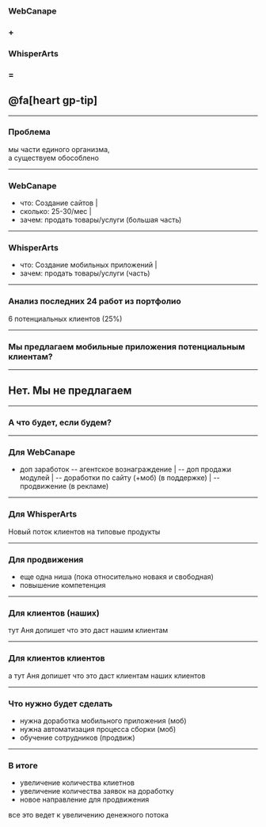 ### WebCanape 
### + 
### WhisperArts 
### = 
## @fa[heart gp-tip]

---

### Проблема

мы части единого организма, <br>
а существуем обособлено

---

### WebCanape

- что: Создание сайтов |
- сколько: 25-30/мес |
- зачем: продать товары/услуги (большая часть)

---

### WhisperArts

- что: Создание мобильных приложений |
- зачем: продать товары/услуги (часть)

---

### Анализ последних 24 работ из портфолио

6 потенциальных клиентов (25%)

---

### Мы предлагаем мобильные приложения потенциальным клиентам?

---

## Нет. Мы не предлагаем

---

### А что будет, если будем?

---

### Для WebCanape

- доп заработок
-- агентское вознаграждение |
-- доп продажи модулей |
-- доработки по сайту (+моб) (в поддержке) |
-- продвижение (в рекламе)

---

### Для WhisperArts

Новый поток клиентов на типовые продукты

---

### Для продвижения

- еще одна ниша (пока относительно новакя и свободная)
- повышение компетенция

---

### Для клиентов (наших)

тут Аня допишет что это даст нашим клиентам

---

### Для клиентов клиентов

а тут Аня допишет что это даст клиентам наших клиентов

---

### Что нужно будет сделать

- нужна доработка мобильного приложения (моб)
- нужна автоматизация процесса сборки (моб)
- обучение сотрудников (продвиж)

---

### В итоге

- увеличение количества клиетнов
- увеличение количества заявок на доработку
- новое направление для продвижения

все это ведет к увеличению денежного потока

